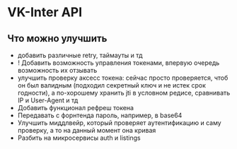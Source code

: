 # VK-Inter API

## Что можно улучшить
- добавить различные retry, таймауты и тд
- ! Добавить возможность управления токенами, впервую очередь возможность их отзывать
- улучшить проверку аксесс токена: сейчас просто проверяется, чтоб он был валидным (подходил секретный ключ и не истек срок годности), а по-хорошему хранить jti в условном редисе, сравнивать IP и User-Agent и тд
- Добавить функционал рефреш токена
- Передавать с форнтенда пароль, например, в base64
- Улучшить миддлвейр, который проверяет аутентификацию и саму проверку, а то на данный момент она кривая
- Разбить на микросервисы auth и listings
